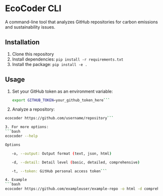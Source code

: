 # EcoCoder CLI

A command-line tool that analyzes GitHub repositories for carbon emissions and sustainability issues.

## Installation

1. Clone this repository
2. Install dependencies: `pip install -r requirements.txt`
3. Install the package: `pip install -e .`

## Usage

1. Set your GitHub token as an environment variable:
   ```bash
   export GITHUB_TOKEN=your_github_token_here```


2. Analyze a repository:
 ```bash
 ecocoder https://github.com/username/repository```

3. For more options:
```bash
ecocoder --help

Options

    -o, --output: Output format (text, json, html)

    -d, --detail: Detail level (basic, detailed, comprehensive)

    -t, --token: GitHub personal access token```

4. Example
```bash
ecocoder https://github.com/exampleuser/example-repo -o html -d comprehensive```
